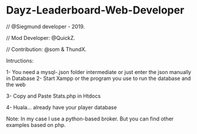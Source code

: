 # Dayz-Leaderboard-Web-Developer

// @Siegmund developer - 2019.

// Mod Developer: @QuickZ.

// Contribution: @som & ThundX.


Intructions:

1- You need a mysql-.json folder intermediate or just enter the json manually in Database
2- Start Xampp or the program you use to run the database and the web

3- Copy and Paste Stats.php in Htdocs

4- Huala... already have your player database



Note: In my case I use a python-based broker. But you can find other examples based on php.
